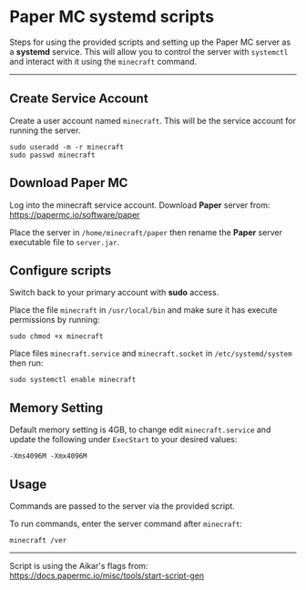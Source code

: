 # Paper MC systemd scripts

Steps for using the provided scripts and setting up the Paper MC server as a __systemd__ service.  This will allow you to control the server with `systemctl` and interact with it using the `minecraft` command.

-----

## Create Service Account

Create a user account named `minecraft`.  This will be the service account for running the server.
```
sudo useradd -m -r minecraft
sudo passwd minecraft
```

## Download Paper MC

Log into the minecraft service account.  Download __Paper__ server from:
<https://papermc.io/software/paper>

Place the server in `/home/minecraft/paper` then rename the __Paper__ server executable file to `server.jar`.

## Configure scripts

Switch back to your primary account with __sudo__ access.

Place the file `minecraft` in `/usr/local/bin` and make sure it has execute permissions by running:
```
sudo chmod +x minecraft
```

Place files `minecraft.service` and `minecraft.socket` in `/etc/systemd/system` then run:
```
sudo systemctl enable minecraft
```

## Memory Setting

Default memory setting is 4GB, to change edit `minecraft.service` and update the following under `ExecStart` to your desired values:
```
-Xms4096M -Xmx4096M
```

## Usage

Commands are passed to the server via the provided script.

To run commands, enter the server command after `minecraft`:
```
minecraft /ver
```

-----

Script is using the Aikar's flags from:
<https://docs.papermc.io/misc/tools/start-script-gen>
